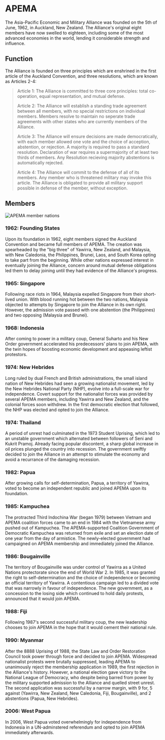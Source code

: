 # APEMA

The Asia-Pacific Economic and Military Alliance was founded on the 5th of June, 1962, in Auckland, New Zealand. The Alliance's original eight members have now swelled to eighteen, including some of the most advanced economies in the world, lending it considerable strength and influence.

## Function

The Alliance is founded on three principles which are enshrined in the first article of the Auckland Convention, and three resolutions, which are known as Articles 2-4:

> Article 1: The Alliance is committed to three core principles: total co-operation, equal representation, and mutual defense.
>
> Article 2: The Alliance will establish a standing trade agreement between all members, with no special restrictions on individual members. Members resolve to maintain no seperate trade agreements with other states who are currently members of the Alliance.
>
> Article 3: The Alliance will ensure decisions are made democratically, with each member allowed one vote and the choice of acception, abstention, or rejection. A majority is required to pass a standard resolution. Declaration of war requires a supermajority of at least two thirds of members. Any Resolution recieving majority abstentions is automatically rejected.
>
> Article 4: The Alliance will commit to the defense of all of its members. Any member who is threatened military may invoke this article. The Alliance is obligated to provide all military support possible in defense of the member, without exception.

## Members

![APEMA member nations](/yawirra/images/APEMA.jpg)

### 1962: Founding States

Upon its foundation in 1962, eight members signed the Auckland Convention and became full members of APEMA. The creation was spearheaded by the "big three" of Yawirra, New Zealand, and Malaysia, with New Caledonia, the Philippines, Brunei, Laos, and South Korea opting to take part from the beginning. While other nations expressed interest in eventually joining the Alliance, concern around mutual defense obligations led them to delay joining until they had evidence of the Alliance's progress.

### 1965: Singapore

Following race riots in 1964, Malaysia expelled Singapore from their short-lived union. With blood running hot between the two nations, Malaysia objected to attempts by Singapore to join the Alliance in its own right. However, the admission vote passed with one abstention (the Philippines) and two opposing (Malaysia and Brunei).

### 1968: Indonesia

After coming to power in a military coup, General Suharto and his New Order government accelerated his predecessors' plans to join APEMA, with the twin hopes of boosting economic development and appeasing leftist protestors.

### 1974: New Hebrides

Long ruled by dual French and British administrations, the small island nation of New Hebrides had seen a growing nationalist movement, led by the New Hebrides National Party (NHP), evolve into a full-scale war for independence. Covert support for the nationalist forces was provided by several APEMA members, including Yawirra and New Zealand, and the colonial forces soon withdrew. In the first democratic election that followed, the NHP was elected and opted to join the Alliance.

### 1974: Thailand

A period of unrest had culminated in the 1973 Student Uprising, which led to an unstable government which alternated between followers of Seni and Kukrit Pramoj. Already facing popular discontent, a sharp global increase in oil prices plunged the country into recession. The government swiftly decided to join the Alliance in an attempt to stimulate the economy and avoid a recurrance of the damaging recession.

### 1982: Papua

After growing calls for self-determination, Papua, a territory of Yawirra, voted to become an independent republic and joined APEMA upon its foundation.

### 1985: Kampuchea

The protracted Third Indochina War (began 1979) between Vietnam and APEMA coalition forces came to an end in 1984 with the Vietnamese army pushed out of Kampuchea. The APEMA-supported Coalition Government of Democratic Kampuchea was returned from exile and set an election date of one year from the day of armistice. The newly-elected government had campaigned on APEMA membership and immediately joined the Alliance.

### 1986: Bougainville

The territory of Bougainville was under control of Yawirra as a United Nations protectorate since the end of World War 2. In 1985, it was granted the right to self-determination and the choice of independence or becoming an official territory of Yawirra. A contentious campaign led to a divided vote that was narrowly in favour of independence. The new government, as a concession to the losing side which continued to hold daily protests, announced that it would join APEMA.

### 1988: Fiji

Following 1987's second successful military coup, the new leadership chooses to join APEMA in the hope that it would cement their national rule.

### 1990: Myanmar

After the 8888 Uprising of 1988, the State Law and Order Restoration Council took power through force and decided to join APEMA. Widespread nationalist protests were brutally suppressed, leading APEMA to unanimously reject the membership application in 1989, the first rejection in the Alliance's history. However, a national election gave victory to the National League of Democracy, who despite being barred from power by the military supported admission to the Alliance and quelled street unrest. The second application was successful by a narrow margin, with 9 for, 5 against (Yawirra, New Zealand, New Caledonia, Fiji, Bougainville), and 2 abstentions (Papua, New Hebrides).

### 2006: West Papua

In 2006, West Papua voted overwhelmingly for independence from Indonesia in a UN-adminstered referendum and opted to join APEMA immediately afterwards.
